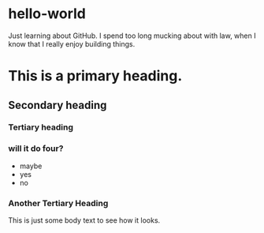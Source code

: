 # hello-world
Just learning about GitHub.
I spend too long mucking about with law, when I know that I really enjoy building things.
# This is a primary heading.
## Secondary heading
### Tertiary heading
### will it do four?
* maybe
* yes
* no
### Another Tertiary Heading
This is just some body text to see how it looks.
